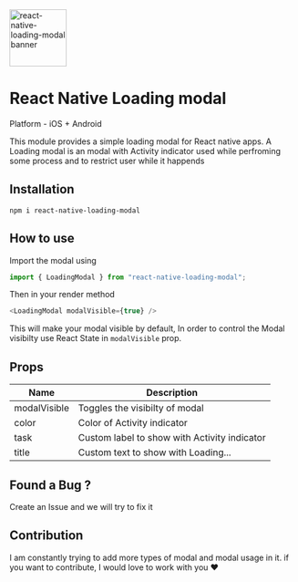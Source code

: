 <img src="https://res.cloudinary.com/practicaldev/image/fetch/s--8CEpKqFD--/c_imagga_scale,f_auto,fl_progressive,h_420,q_auto,w_1000/https://dev-to-uploads.s3.amazonaws.com/uploads/articles/mcxxxssx71v3s531jxop.png" alt="react-native-loading-modal banner" style="width:100px;"/>

# React Native Loading modal

Platform - iOS + Android 

This module provides a simple loading modal for React native apps.
A Loading modal is an modal with Activity indicator used while perfroming some process and to restrict user while it happends


## Installation

```cd
npm i react-native-loading-modal
```

## How to use

Import the modal using 

```js
import { LoadingModal } from "react-native-loading-modal";

```

Then in your render method

```js
<LoadingModal modalVisible={true} />
```

This will make your modal visible by default,
In order to control the Modal visibilty use React State in `modalVisible` prop.



## Props

| Name          | Description |
| --------------| ----------- |
| modalVisible  | Toggles the visibilty of modal       |
| color         | Color of Activity indicator        |
| task          | Custom label to show with Activity indicator        |
| title         | Custom text to show with Loading...        |


## Found a Bug ?
Create an Issue and we will try to fix it

## Contribution
I am constantly trying to add more types of modal and modal usage in it.
if you want to contribute, I would love to work with you ❤️
